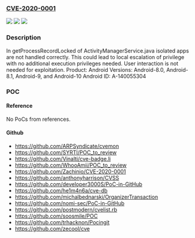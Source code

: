 ### [CVE-2020-0001](https://cve.mitre.org/cgi-bin/cvename.cgi?name=CVE-2020-0001)
![](https://img.shields.io/static/v1?label=Product&message=Android&color=blue)
![](https://img.shields.io/static/v1?label=Version&message=n%2Fa&color=blue)
![](https://img.shields.io/static/v1?label=Vulnerability&message=Elevation%20of%20privilege&color=brighgreen)

### Description

In getProcessRecordLocked of ActivityManagerService.java isolated apps are not handled correctly. This could lead to local escalation of privilege with no additional execution privileges needed. User interaction is not needed for exploitation. Product: Android Versions: Android-8.0, Android-8.1, Android-9, and Android-10 Android ID: A-140055304

### POC

#### Reference
No PoCs from references.

#### Github
- https://github.com/ARPSyndicate/cvemon
- https://github.com/SYRTI/POC_to_review
- https://github.com/Vinalti/cve-badge.li
- https://github.com/WhooAmii/POC_to_review
- https://github.com/Zachinio/CVE-2020-0001
- https://github.com/anthonyharrison/CVSS
- https://github.com/developer3000S/PoC-in-GitHub
- https://github.com/he1m4n6a/cve-db
- https://github.com/michalbednarski/OrganizerTransaction
- https://github.com/nomi-sec/PoC-in-GitHub
- https://github.com/postmodern/cvelist.rb
- https://github.com/soosmile/POC
- https://github.com/trhacknon/Pocingit
- https://github.com/zecool/cve

